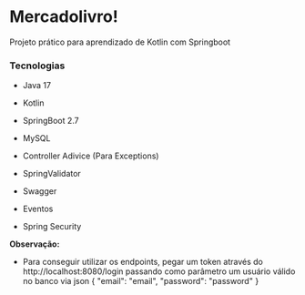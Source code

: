 # Mercadolivro!
Projeto prático para aprendizado de Kotlin com Springboot

### Tecnologias
- Java 17

- Kotlin

- SpringBoot 2.7

- MySQL

- Controller Adivice (Para Exceptions)

- SpringValidator

- Swagger

- Eventos

- Spring Security

**Observação:**
- Para conseguir utilizar os endpoints, pegar um token através do http://localhost:8080/login
passando como parâmetro um usuário válido no banco via json
{
"email": "email",
"password": "password"
}

